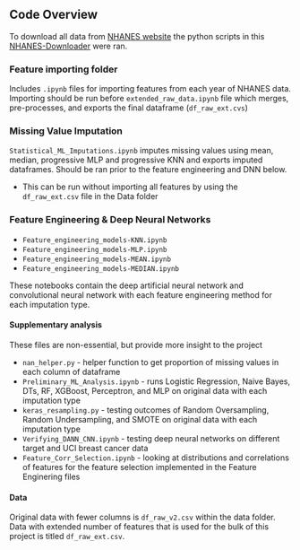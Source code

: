 ## Code Overview
To download all data from [NHANES website](https://wwwn.cdc.gov/nchs/nhanes/) the python scripts in this [NHANES-Downloader](https://github.com/mrwyattii/NHANES-Downloader) were ran.
### Feature importing folder
Includes `.ipynb` files for importing features from each year of NHANES data. Importing should be run before `extended_raw_data.ipynb` file which merges, pre-processes, and exports the final dataframe (`df_raw_ext.cvs`)

### Missing Value Imputation
`Statistical_ML_Imputations.ipynb` imputes missing values using mean, median, progressive MLP and progressive KNN and exports imputed dataframes. Should be ran prior to the feature engineering and DNN below.
- This can be run without importing all features by using the `df_raw_ext.csv` file in the Data folder

### Feature Engineering & Deep Neural Networks
- `Feature_engineering_models-KNN.ipynb`
- `Feature_engineering_models-MLP.ipynb`
- `Feature_engineering_models-MEAN.ipynb`
- `Feature_engineering_models-MEDIAN.ipynb`

These notebooks contain the deep artificial neural network and convolutional neural network with each feature engineering method for each imputation type.

#### Supplementary analysis
These files are non-essential, but provide more insight to the project
- `nan_helper.py` - helper function to get proportion of missing values in each column of dataframe
- `Preliminary_ML_Analysis.ipynb` - runs Logistic Regression, Naive Bayes, DTs, RF, XGBoost, Perceptron, and MLP on original data with each imputation type
- `keras_resampling.py` - testing outcomes of Random Oversampling, Random Undersampling, and SMOTE on original data with each imputation type
- `Verifying_DANN_CNN.ipynb` - testing deep neural networks on different target and UCI breast cancer data
- `Feature_Corr_Selection.ipynb` - looking at distributions and correlations of features for the feature selection implemented in the Feature Enginering files

#### Data
Original data with fewer columns is `df_raw_v2.csv` within the data folder. Data with extended number of features that is used for the bulk of this project is titled `df_raw_ext.csv`.

